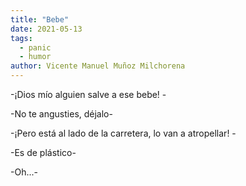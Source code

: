 ```yaml
---
title: "Bebe"
date: 2021-05-13
tags: 
  - panic
  - humor
author: Vicente Manuel Muñoz Milchorena
---
```


-¡Dios mío alguien salve a ese bebe! -

-No te angusties, déjalo-

-¡Pero está al lado de la carretera, lo van a atropellar! -

-Es de plástico-

-Oh...-

